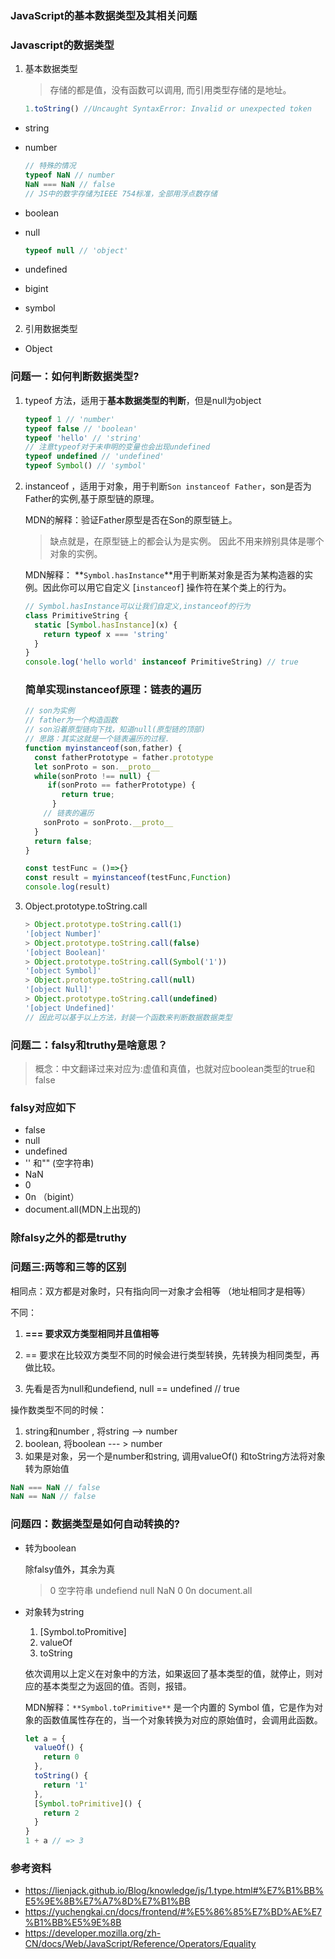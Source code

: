### JavaScript的基本数据类型及其相关问题

### Javascript的数据类型

1. 基本数据类型

   > 存储的都是值，没有函数可以调用, 而引用类型存储的是地址。

   ```js
   1.toString() //Uncaught SyntaxError: Invalid or unexpected token
   ```

   

- string

- number

  ```js
  // 特殊的情况
  typeof NaN // number
  NaN === NaN // false
  // JS中的数字存储为IEEE 754标准，全部用浮点数存储
  
  ```

- boolean

- null

  ```js
  typeof null // 'object'
  ```

- undefined

- bigint

- symbol

2. 引用数据类型

- Object

  

### 问题一：如何判断数据类型?

1. typeof 方法，适用于**基本数据类型的判断**，但是null为object

   ```js
   typeof 1 // 'number'
   typeof false // 'boolean'
   typeof 'hello' // 'string'
   // 注意typeof对于未申明的变量也会出现undefined
   typeof undefined // 'undefined'
   typeof Symbol() // 'symbol'
   ```

2. instanceof ，适用于对象，用于判断```Son instanceof Father```，son是否为Father的实例,基于原型链的原理。

   MDN的解释：验证Father原型是否在Son的原型链上。

   > 缺点就是，在原型链上的都会认为是实例。 因此不用来辨别具体是哪个对象的实例。

   MDN解释： **`Symbol.hasInstance`**用于判断某对象是否为某构造器的实例。因此你可以用它自定义 [`instanceof`] 操作符在某个类上的行为。

   ```js
   // Symbol.hasInstance可以让我们自定义,instanceof的行为
   class PrimitiveString {
     static [Symbol.hasInstance](x) {
       return typeof x === 'string'
     }
   }
   console.log('hello world' instanceof PrimitiveString) // true
   ```

   

   ### 简单实现instanceof原理：链表的遍历

   ```js
   // son为实例
   // father为一个构造函数
   // son沿着原型链向下找，知道null(原型链的顶部)
   // 思路：其实这就是一个链表遍历的过程.
   function myinstanceof(son,father) {
     const fatherPrototype = father.prototype
     let sonProto = son.__proto__
     while(sonProto !== null) {
       	if(sonProto == fatherPrototype) {
           return true;
         }
       // 链表的遍历
       sonProto = sonProto.__proto__
     }
     return false;
   }
   
   const testFunc = ()=>{}
   const result = myinstanceof(testFunc,Function)
   console.log(result)
   ```

   

3. Object.prototype.toString.call

   ```js
   > Object.prototype.toString.call(1)
   '[object Number]'
   > Object.prototype.toString.call(false)
   '[object Boolean]'
   > Object.prototype.toString.call(Symbol('1'))
   '[object Symbol]'
   > Object.prototype.toString.call(null)
   '[object Null]'
   > Object.prototype.toString.call(undefined)
   '[object Undefined]'
   // 因此可以基于以上方法，封装一个函数来判断数据数据类型
   ```

   

### 问题二：falsy和truthy是啥意思？

> 概念：中文翻译过来对应为:虚值和真值，也就对应boolean类型的true和false

### falsy对应如下

- false 
- null
- undefined
- '' 和"" (空字符串)
- NaN
- 0
- 0n （bigint）
- document.all(MDN上出现的)

### 除falsy之外的都是truthy

### 问题三:两等和三等的区别

相同点：双方都是对象时，只有指向同一对象才会相等 （地址相同才是相等）

不同：

1. **=== 要求双方类型相同并且值相等**

2. == 要求在比较双方类型不同的时候会进行类型转换，先转换为相同类型，再做比较。

1. 先看是否为null和undefiend, null == undefined // true

操作数类型不同的时候：

1. string和number , 将string --> number
2. boolean, 将boolean --- > number
3. 如果是对象，另一个是number和string, 调用valueOf() 和toString方法将对象转为原始值

```js
NaN === NaN // false
NaN == NaN // false
```



### 问题四：数据类型是如何自动转换的?

- 转为boolean

  除falsy值外，其余为真

  > 0 空字符串 undefiend null NaN 0 0n document.all

- 对象转为string

  1. [Symbol.toPromitive]
  2. valueOf
  3. toString

  依次调用以上定义在对象中的方法，如果返回了基本类型的值，就停止，则对应的基本类型之为返回的值。否则，报错。

  MDN解释：`**Symbol.toPrimitive**` 是一个内置的 Symbol 值，它是作为对象的函数值属性存在的，当一个对象转换为对应的原始值时，会调用此函数。

  ```js
  let a = {
    valueOf() {
      return 0
    },
    toString() {
      return '1'
    },
    [Symbol.toPrimitive]() {
      return 2
    }
  }
  1 + a // => 3
  ```

  



### 参考资料

- https://lienjack.github.io/Blog/knowledge/js/1.type.html#%E7%B1%BB%E5%9E%8B%E7%A7%8D%E7%B1%BB
- https://yuchengkai.cn/docs/frontend/#%E5%86%85%E7%BD%AE%E7%B1%BB%E5%9E%8B
- https://developer.mozilla.org/zh-CN/docs/Web/JavaScript/Reference/Operators/Equality